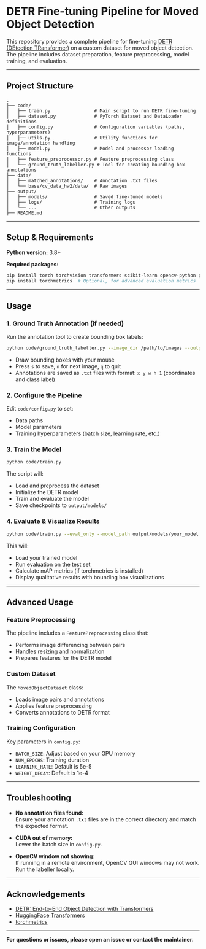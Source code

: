 # DETR Fine-tuning Pipeline for Moved Object Detection

This repository provides a complete pipeline for fine-tuning [DETR (DEtection TRansformer)](https://arxiv.org/abs/2005.12872) on a custom dataset for moved object detection. The pipeline includes dataset preparation, feature preprocessing, model training, and evaluation.

---

## Project Structure

```
.
├── code/
│   ├── train.py                # Main script to run DETR fine-tuning
│   ├── dataset.py              # PyTorch Dataset and DataLoader definitions
│   ├── config.py               # Configuration variables (paths, hyperparameters)
│   ├── utils.py                # Utility functions for image/annotation handling
│   ├── model.py                # Model and processor loading functions
│   ├── feature_preprocessor.py # Feature preprocessing class
│   └── ground_truth_labeller.py # Tool for creating bounding box annotations
├── data/
│   ├── matched_annotations/    # Annotation .txt files
│   └── base/cv_data_hw2/data/  # Raw images
├── output/
│   ├── models/                 # Saved fine-tuned models
│   ├── logs/                   # Training logs
│   └── ...                     # Other outputs
├── README.md
```

---

## Setup & Requirements

**Python version:** 3.8+

**Required packages:**
```bash
pip install torch torchvision transformers scikit-learn opencv-python pillow tqdm matplotlib
pip install torchmetrics  # Optional, for advanced evaluation metrics
```

---

## Usage

### 1. Ground Truth Annotation (if needed)

Run the annotation tool to create bounding box labels:
```bash
python code/ground_truth_labeller.py --image_dir /path/to/images --output_dir /path/to/save/annotations
```
- Draw bounding boxes with your mouse
- Press `s` to save, `n` for next image, `q` to quit
- Annotations are saved as `.txt` files with format: `x y w h 1` (coordinates and class label)

### 2. Configure the Pipeline

Edit `code/config.py` to set:
- Data paths
- Model parameters
- Training hyperparameters (batch size, learning rate, etc.)

### 3. Train the Model

```bash
python code/train.py
```

The script will:
- Load and preprocess the dataset
- Initialize the DETR model
- Train and evaluate the model
- Save checkpoints to `output/models/`

### 4. Evaluate & Visualize Results

```bash
python code/train.py --eval_only --model_path output/models/your_model.pth
```

This will:
- Load your trained model
- Run evaluation on the test set
- Calculate mAP metrics (if torchmetrics is installed)
- Display qualitative results with bounding box visualizations

---

## Advanced Usage

### Feature Preprocessing

The pipeline includes a `FeaturePreprocessing` class that:
- Performs image differencing between pairs
- Handles resizing and normalization
- Prepares features for the DETR model

### Custom Dataset

The `MovedObjectDataset` class:
- Loads image pairs and annotations
- Applies feature preprocessing
- Converts annotations to DETR format

### Training Configuration

Key parameters in `config.py`:
- `BATCH_SIZE`: Adjust based on your GPU memory
- `NUM_EPOCHS`: Training duration
- `LEARNING_RATE`: Default is 5e-5
- `WEIGHT_DECAY`: Default is 1e-4

---

## Troubleshooting

- **No annotation files found:**  
  Ensure your annotation `.txt` files are in the correct directory and match the expected format.

- **CUDA out of memory:**  
  Lower the batch size in `config.py`.

- **OpenCV window not showing:**  
  If running in a remote environment, OpenCV GUI windows may not work. Run the labeller locally.

---

## Acknowledgements

- [DETR: End-to-End Object Detection with Transformers](https://github.com/facebookresearch/detr)
- [HuggingFace Transformers](https://huggingface.co/docs/transformers/main/en/model_doc/detr)
- [torchmetrics](https://torchmetrics.readthedocs.io/en/stable/)

---

**For questions or issues, please open an issue or contact the maintainer.**
